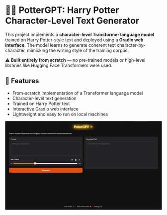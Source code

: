 # 🧙‍♂️ PotterGPT: Harry Potter Character-Level Text Generator

This project implements a **character-level Transformer language model** trained on Harry Potter-style text and deployed using a **Gradio web interface**. The model learns to generate coherent text character-by-character, mimicking the writing style of the training corpus.

⚠️ **Built entirely from scratch** — no pre-trained models or high-level libraries like Hugging Face Transformers were used.

## 📌 Features

- From-scratch implementation of a Transformer language model  
- Character-level text generation  
- Trained on Harry Potter text  
- Interactive Gradio web interface  
- Lightweight and easy to run on local machines

![Alt text](image.png)
